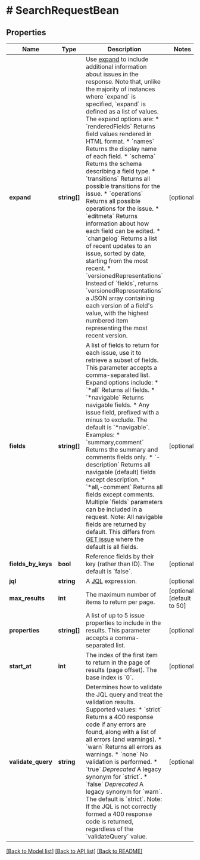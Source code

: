 # # SearchRequestBean

## Properties

Name | Type | Description | Notes
------------ | ------------- | ------------- | -------------
**expand** | **string[]** | Use [expand](em&gt;#expansion) to include additional information about issues in the response. Note that, unlike the majority of instances where &#x60;expand&#x60; is specified, &#x60;expand&#x60; is defined as a list of values. The expand options are:   *  &#x60;renderedFields&#x60; Returns field values rendered in HTML format.  *  &#x60;names&#x60; Returns the display name of each field.  *  &#x60;schema&#x60; Returns the schema describing a field type.  *  &#x60;transitions&#x60; Returns all possible transitions for the issue.  *  &#x60;operations&#x60; Returns all possible operations for the issue.  *  &#x60;editmeta&#x60; Returns information about how each field can be edited.  *  &#x60;changelog&#x60; Returns a list of recent updates to an issue, sorted by date, starting from the most recent.  *  &#x60;versionedRepresentations&#x60; Instead of &#x60;fields&#x60;, returns &#x60;versionedRepresentations&#x60; a JSON array containing each version of a field&#39;s value, with the highest numbered item representing the most recent version. | [optional]
**fields** | **string[]** | A list of fields to return for each issue, use it to retrieve a subset of fields. This parameter accepts a comma-separated list. Expand options include:   *  &#x60;*all&#x60; Returns all fields.  *  &#x60;*navigable&#x60; Returns navigable fields.  *  Any issue field, prefixed with a minus to exclude.  The default is &#x60;*navigable&#x60;.  Examples:   *  &#x60;summary,comment&#x60; Returns the summary and comments fields only.  *  &#x60;-description&#x60; Returns all navigable (default) fields except description.  *  &#x60;*all,-comment&#x60; Returns all fields except comments.  Multiple &#x60;fields&#x60; parameters can be included in a request.  Note: All navigable fields are returned by default. This differs from [GET issue](#api-rest-api-2-issue-issueIdOrKey-get) where the default is all fields. | [optional]
**fields_by_keys** | **bool** | Reference fields by their key (rather than ID). The default is &#x60;false&#x60;. | [optional]
**jql** | **string** | A [JQL](https://confluence.atlassian.com/x/egORLQ) expression. | [optional]
**max_results** | **int** | The maximum number of items to return per page. | [optional] [default to 50]
**properties** | **string[]** | A list of up to 5 issue properties to include in the results. This parameter accepts a comma-separated list. | [optional]
**start_at** | **int** | The index of the first item to return in the page of results (page offset). The base index is &#x60;0&#x60;. | [optional]
**validate_query** | **string** | Determines how to validate the JQL query and treat the validation results. Supported values:   *  &#x60;strict&#x60; Returns a 400 response code if any errors are found, along with a list of all errors (and warnings).  *  &#x60;warn&#x60; Returns all errors as warnings.  *  &#x60;none&#x60; No validation is performed.  *  &#x60;true&#x60; *Deprecated* A legacy synonym for &#x60;strict&#x60;.  *  &#x60;false&#x60; *Deprecated* A legacy synonym for &#x60;warn&#x60;.  The default is &#x60;strict&#x60;.  Note: If the JQL is not correctly formed a 400 response code is returned, regardless of the &#x60;validateQuery&#x60; value. | [optional]

[[Back to Model list]](../../README.md#models) [[Back to API list]](../../README.md#endpoints) [[Back to README]](../../README.md)
